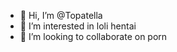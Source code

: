 - 👋 Hi, I’m @Topatella
- 👀 I’m interested in loli hentai
- 💞️ I’m looking to collaborate on porn


<!---
Topatella/Topatella is a ✨ special ✨ repository because its `README.md` (this file) appears on your GitHub profile.
You can click the Preview link to take a look at your changes.
--->
